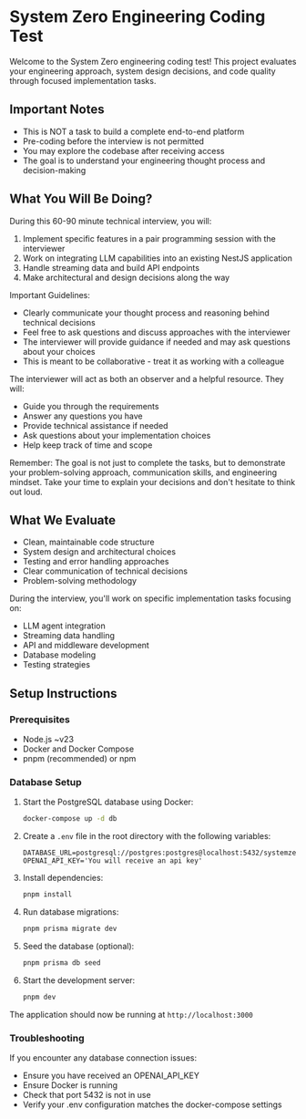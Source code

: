 # System Zero Engineering Coding Test

Welcome to the System Zero engineering coding test! This project evaluates your engineering approach, system design decisions, and code quality through focused implementation tasks.

## Important Notes

- This is NOT a task to build a complete end-to-end platform
- Pre-coding before the interview is not permitted
- You may explore the codebase after receiving access
- The goal is to understand your engineering thought process and decision-making

## What You Will Be Doing?

During this 60-90 minute technical interview, you will:

1. Implement specific features in a pair programming session with the interviewer
2. Work on integrating LLM capabilities into an existing NestJS application
3. Handle streaming data and build API endpoints
4. Make architectural and design decisions along the way

Important Guidelines:
- Clearly communicate your thought process and reasoning behind technical decisions
- Feel free to ask questions and discuss approaches with the interviewer
- The interviewer will provide guidance if needed and may ask questions about your choices
- This is meant to be collaborative - treat it as working with a colleague

The interviewer will act as both an observer and a helpful resource. They will:
- Guide you through the requirements
- Answer any questions you have
- Provide technical assistance if needed
- Ask questions about your implementation choices
- Help keep track of time and scope

Remember: The goal is not just to complete the tasks, but to demonstrate your problem-solving approach, communication skills, and engineering mindset. Take your time to explain your decisions and don't hesitate to think out loud.


## What We Evaluate

- Clean, maintainable code structure
- System design and architectural choices
- Testing and error handling approaches
- Clear communication of technical decisions
- Problem-solving methodology

During the interview, you'll work on specific implementation tasks focusing on:
- LLM agent integration
- Streaming data handling
- API and middleware development
- Database modeling
- Testing strategies

## Setup Instructions

### Prerequisites
- Node.js ~v23
- Docker and Docker Compose
- pnpm (recommended) or npm

### Database Setup

1. Start the PostgreSQL database using Docker:
   ```bash
   docker-compose up -d db
   ```

2. Create a `.env` file in the root directory with the following variables:
   ```
   DATABASE_URL=postgresql://postgres:postgres@localhost:5432/systemzero
   OPENAI_API_KEY='You will receive an api key'
   ```

3. Install dependencies:
   ```bash
   pnpm install
   ```

4. Run database migrations:
   ```bash
   pnpm prisma migrate dev
   ```

5. Seed the database (optional):
   ```bash
   pnpm prisma db seed
   ```

6. Start the development server:
   ```bash
   pnpm dev
   ```

The application should now be running at `http://localhost:3000`

### Troubleshooting

If you encounter any database connection issues:
- Ensure you have received an OPENAI_API_KEY 
- Ensure Docker is running
- Check that port 5432 is not in use
- Verify your .env configuration matches the docker-compose settings


